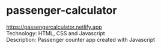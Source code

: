 # passenger-calculator
https://passengercalculator.netlify.app
<br>
Technology: HTML, CSS and Javascript
<br>
Description: Passenger counter app created with Javascript



